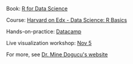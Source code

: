 Book: [R for Data Science](https://r4ds.had.co.nz/)

Course: [Harvard on Edx - Data Science: R Basics](https://www.edx.org/course/data-science-r-basics)

Hands-on-practice: [Datacamp](https://www.datacamp.com)

Live visualization workshop: [Nov 5](https://twitter.com/patrickbloniasz/status/1569035963665645568?s=51&t=tiPfpygpIvF42eVz91h1Fg)

For more, see [Dr. Mine Dogucu's website](https://www.learnr4free.com/en/index.html)
